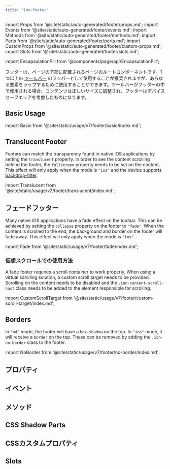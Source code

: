 ```yaml
---
title: "ion-footer"
---
```

import Props from '@site/static/auto-generated/footer/props.md';
import Events from '@site/static/auto-generated/footer/events.md';
import Methods from '@site/static/auto-generated/footer/methods.md';
import Parts from '@site/static/auto-generated/footer/parts.md';
import CustomProps from '@site/static/auto-generated/footer/custom-props.md';
import Slots from '@site/static/auto-generated/footer/slots.md';

<head>
  <title>Page Footer | Ionic App Footer: Wrapper Root Page Component</title>
  <meta name="description" content="footerはページの下部に配置されるルートコンポーネントのことです。Ionicのfooterはion-toolbarのラッパーとして、コンテンツ領域が正しいサイズであることを確認することができます。" />
</head>

import EncapsulationPill from '@components/page/api/EncapsulationPill';


フッターは、ページの下部に配置されるページのルートコンポーネントです。1つ以上の [ツールバー](./toolbar) のラッパーとして使用することが推奨されますが、あらゆる要素をラップするために使用することができます。ツールバーがフッターの中で使用される場合、コンテンツは正しいサイズに調整され、フッターはデバイスセーフエリアを考慮したものになります。

## Basic Usage

import Basic from '@site/static/usage/v7/footer/basic/index.md';

<Basic />


## Translucent Footer

Footers can match the transparency found in native iOS applications by setting the `translucent` property. In order to see the content scrolling behind the footer, the `fullscreen` property needs to be set on the content. This effect will only apply when the mode is `"ios"` and the device supports [backdrop-filter](https://developer.mozilla.org/en-US/docs/Web/CSS/backdrop-filter#browser_compatibility).

import Translucent from '@site/static/usage/v7/footer/translucent/index.md';

<Translucent />


## フェードフッター

Many native iOS applications have a fade effect on the toolbar. This can be achieved by setting the `collapse` property on the footer to `"fade"`. When the content is scrolled to the end, the background and border on the footer will fade away. This effect will only apply when the mode is `"ios"`.

import Fade from '@site/static/usage/v7/footer/fade/index.md';

<Fade />


### 仮想スクロールでの使用方法

A fade footer requires a scroll container to work properly. When using a virtual scrolling solution, a custom scroll target needs to be provided. Scrolling on the content needs to be disabled and the `.ion-content-scroll-host` class needs to be added to the element responsible for scrolling.

import CustomScrollTarget from '@site/static/usage/v7/footer/custom-scroll-target/index.md';

<CustomScrollTarget />

## Borders

In `"md"` mode, the footer will have a `box-shadow` on the top. In `"ios"` mode, it will receive a `border` on the top. These can be removed by adding the `.ion-no-border` class to the footer.

import NoBorder from '@site/static/usage/v7/footer/no-border/index.md';

<NoBorder />


## プロパティ
<Props />

## イベント
<Events />

## メソッド
<Methods />

## CSS Shadow Parts
<Parts />

## CSSカスタムプロパティ
<CustomProps />

## Slots
<Slots />
